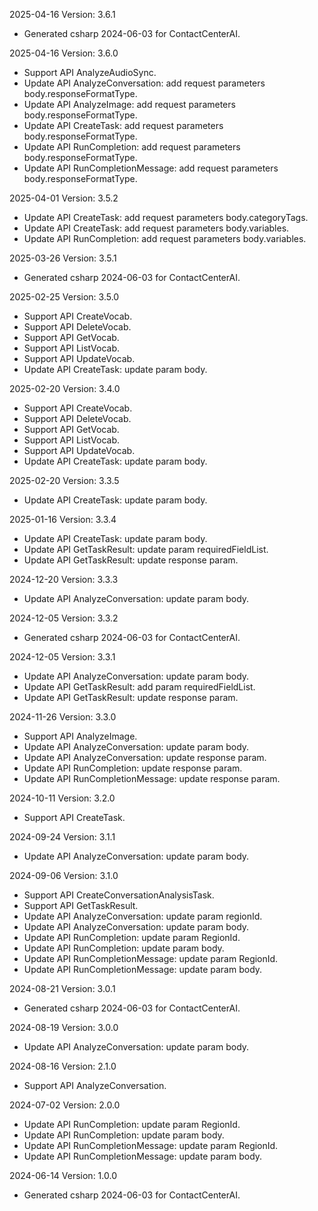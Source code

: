 2025-04-16 Version: 3.6.1
- Generated csharp 2024-06-03 for ContactCenterAI.

2025-04-16 Version: 3.6.0
- Support API AnalyzeAudioSync.
- Update API AnalyzeConversation: add request parameters body.responseFormatType.
- Update API AnalyzeImage: add request parameters body.responseFormatType.
- Update API CreateTask: add request parameters body.responseFormatType.
- Update API RunCompletion: add request parameters body.responseFormatType.
- Update API RunCompletionMessage: add request parameters body.responseFormatType.


2025-04-01 Version: 3.5.2
- Update API CreateTask: add request parameters body.categoryTags.
- Update API CreateTask: add request parameters body.variables.
- Update API RunCompletion: add request parameters body.variables.


2025-03-26 Version: 3.5.1
- Generated csharp 2024-06-03 for ContactCenterAI.

2025-02-25 Version: 3.5.0
- Support API CreateVocab.
- Support API DeleteVocab.
- Support API GetVocab.
- Support API ListVocab.
- Support API UpdateVocab.
- Update API CreateTask: update param body.


2025-02-20 Version: 3.4.0
- Support API CreateVocab.
- Support API DeleteVocab.
- Support API GetVocab.
- Support API ListVocab.
- Support API UpdateVocab.
- Update API CreateTask: update param body.


2025-02-20 Version: 3.3.5
- Update API CreateTask: update param body.


2025-01-16 Version: 3.3.4
- Update API CreateTask: update param body.
- Update API GetTaskResult: update param requiredFieldList.
- Update API GetTaskResult: update response param.


2024-12-20 Version: 3.3.3
- Update API AnalyzeConversation: update param body.


2024-12-05 Version: 3.3.2
- Generated csharp 2024-06-03 for ContactCenterAI.

2024-12-05 Version: 3.3.1
- Update API AnalyzeConversation: update param body.
- Update API GetTaskResult: add param requiredFieldList.
- Update API GetTaskResult: update response param.


2024-11-26 Version: 3.3.0
- Support API AnalyzeImage.
- Update API AnalyzeConversation: update param body.
- Update API AnalyzeConversation: update response param.
- Update API RunCompletion: update response param.
- Update API RunCompletionMessage: update response param.


2024-10-11 Version: 3.2.0
- Support API CreateTask.


2024-09-24 Version: 3.1.1
- Update API AnalyzeConversation: update param body.


2024-09-06 Version: 3.1.0
- Support API CreateConversationAnalysisTask.
- Support API GetTaskResult.
- Update API AnalyzeConversation: update param regionId.
- Update API AnalyzeConversation: update param body.
- Update API RunCompletion: update param RegionId.
- Update API RunCompletion: update param body.
- Update API RunCompletionMessage: update param RegionId.
- Update API RunCompletionMessage: update param body.


2024-08-21 Version: 3.0.1
- Generated csharp 2024-06-03 for ContactCenterAI.

2024-08-19 Version: 3.0.0
- Update API AnalyzeConversation: update param body.


2024-08-16 Version: 2.1.0
- Support API AnalyzeConversation.


2024-07-02 Version: 2.0.0
- Update API RunCompletion: update param RegionId.
- Update API RunCompletion: update param body.
- Update API RunCompletionMessage: update param RegionId.
- Update API RunCompletionMessage: update param body.


2024-06-14 Version: 1.0.0
- Generated csharp 2024-06-03 for ContactCenterAI.

